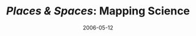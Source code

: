 ---
date: 2006-05-12
title: "*Places & Spaces*: Mapping Science"
source: New York Academy of Sciences
sourceUrl: https://www.nyas.org/news-and-publications/?filter=Podcasts
---